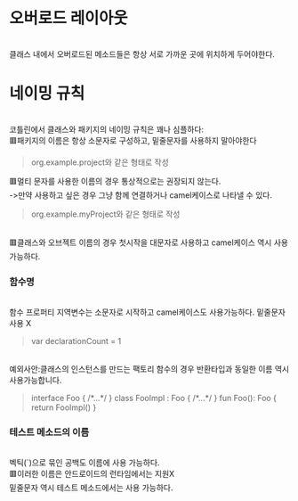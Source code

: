 # 오버로드 레이아웃
<br>
클래스 내에서 오버로드된 메소드들은 항상 서로 가까운 곳에 위치하게 두어야한다.

# 네이밍 규칙
<br>
코틀린에서 클래스와 패키지의 네이밍 규칙은 꽤나 심플하다:
<br>
🟥패키지의 이름은 항상 소문자로 구성하고, 밑줄문자를 사용하지 말아야한다
<blockquote>
org.example.project와 같은 형태로 작성
</blockquote>
🟥멀티 문자를 사용한 이름의 경우 통상적으로는 권장되지 않는다.
<br>
->만약 사용하고 싶은 경우 그냥 함께 연결하거나 camel케이스로 나타낼 수 있다.
<blockquote>
org.example.myProject와 같은 형태로 작성
</blockquote>
<br>
🟥클래스와 오브젝트 이름의 경우 첫시작을 대문자로 사용하고 camel케이스 역시 사용 가능하다.

### 함수명
<br>
함수 프로퍼티 지역변수는 소문자로 시작하고 camel케이스도 사용가능하다. 밑줄문자 사용 X
<blockquote>
var declarationCount = 1
</blockquote>
<br>
예외사안:클래스의 인스턴스를 만드는 팩토리 함수의 경우 반환타입과 동일한 이름 역시 사용가능합니다.
<blockquote>
interface Foo { /*...*/ }
class FooImpl : Foo { /*...*/ }
fun Foo(): Foo { return FooImpl() }
</blockquote>

### 테스트 메소드의 이름
<br>
벡틱(`)으로 묶인 공백도 이름에 사용 가능하다.
<br>
🟥이러한 이름은 안드로이드의 런타임에서는 지원X
<br>
밑줄문자 역시 테스트 메소드에서는 사용 가능하다.

